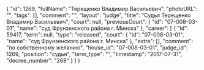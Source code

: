 {
    "id": 1269,
    "fullName": "Терещенко Владимир Васильевич",
    "photoURL": "",
    "tags": [],
    "comment": "",
    "layout": "judge",
    "title": "Судья Терещенко Владимир Васильевич",
    "court": null,
    "previousCourt": {
        "id": "07-008-03-01",
        "name": "суд Фрунзенского района г. Минска"
    },
    "career": [
        {
            "id": 59417,
            "term": null,
            "type": "released",
            "court": {
                "id": "07-008-03-01",
                "name": "суд Фрунзенского района г. Минска"
            },
            "extra": [],
            "comment": "по собственному желанию",
            "house_id": "07-008-03-01",
            "judge_id": 1269,
            "position": "судья",
            "term_type": "",
            "timestamp": "2017-07-31",
            "decree_number": "268"
        }
    ]
}